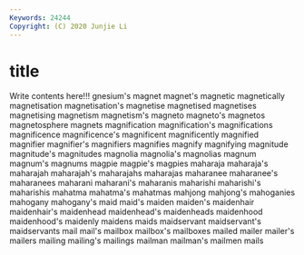 ```yaml
---
Keywords: 24244
Copyright: (C) 2020 Junjie Li
---
```


# title

Write contents here!!!
gnesium's 
magnet 
magnet's 
magnetic
magnetically 
magnetisation 
magnetisation's 
magnetise 
magnetised 
magnetises 
magnetising 
magnetism 
magnetism's 
magneto
magneto's 
magnetos 
magnetosphere 
magnets 
magnification 
magnification's 
magnifications 
magnificence 
magnificence's 
magnificent
magnificently 
magnified 
magnifier 
magnifier's 
magnifiers 
magnifies 
magnify 
magnifying 
magnitude 
magnitude's
magnitudes 
magnolia 
magnolia's 
magnolias 
magnum 
magnum's 
magnums 
magpie 
magpie's 
magpies
maharaja 
maharaja's 
maharajah 
maharajah's 
maharajahs 
maharajas 
maharanee 
maharanee's 
maharanees 
maharani
maharani's 
maharanis 
maharishi 
maharishi's 
maharishis 
mahatma 
mahatma's 
mahatmas 
mahjong 
mahjong's
mahoganies 
mahogany 
mahogany's 
maid 
maid's 
maiden 
maiden's 
maidenhair 
maidenhair's 
maidenhead
maidenhead's 
maidenheads 
maidenhood 
maidenhood's 
maidenly 
maidens 
maids 
maidservant 
maidservant's 
maidservants
mail 
mail's 
mailbox 
mailbox's 
mailboxes 
mailed 
mailer 
mailer's 
mailers 
mailing
mailing's 
mailings 
mailman 
mailman's 
mailmen 
mails 
